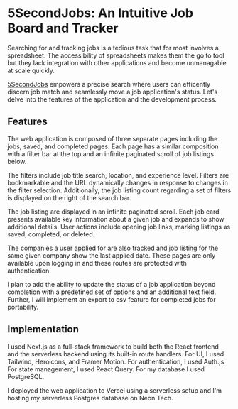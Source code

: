 # 5SecondJobs: An Intuitive Job Board and Tracker

Searching for and tracking jobs is a tedious task that for most involves a spreadsheet. The accessibility of spreadsheets makes them the go to tool but they lack integration with other applications and become unmanagable at scale quickly. 

[5SecondJobs](https://5-second-jobs.vercel.app/) empowers a precise search where users can efficently discern job match and seamlessly move a job application's status. Let's delve into the features of the application and the development process.

## Features

The web application is composed of three separate pages including the jobs, saved, and completed pages. Each page has a similar composition with a filter bar at the top and an infinite paginated scroll of job listings below.

The filters include job title search, location, and experience level. Filters are bookmarkable and the URL dynamically changes in response to changes in the filter selection. Additionally, the job listing count regarding a set of filters is displayed on the right of the search bar.

The job listing are displayed in an infinite paginated scroll. Each job card presents available key information about a given job and expands to show additional details. User actions include opening job links, marking listings as saved, completed, or deleted.

The companies a user applied for are also tracked and job listing for the same given company show the last applied date. These pages are only available upon logging in and these routes are protected with authentication.

I plan to add the ability to update the status of a job application beyond completion with a predefined set of options and an additional text field. Further, I will implement an export to csv feature for completed jobs for portability.


## Implementation

I used Next.js as a full-stack framework to build both the React frontend and the serverless backend using its built-in route handlers. For UI, I used Tailwind, Heroicons, and Framer Motion. For authentication, I used Auth.js. For state management, I used React Query. For my database I used PostgreSQL.

I deployed the web application to Vercel using a serverless setup and I'm hosting my serverless Postgres database on Neon Tech.

